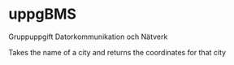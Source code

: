 # uppgBMS
Gruppuppgift Datorkommunikation och Nätverk

Takes the name of a city and returns the coordinates for that city
